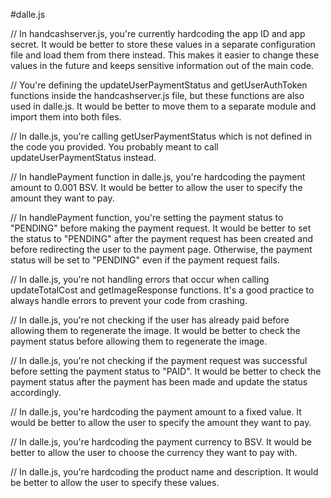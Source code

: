 #dalle.js

// In handcashserver.js, you're currently hardcoding the app ID and app secret. It would be better to store these values in a separate configuration file and load them from there instead. This makes it easier to change these values in the future and keeps sensitive information out of the main code.

// You're defining the updateUserPaymentStatus and getUserAuthToken functions inside the handcashserver.js file, but these functions are also used in dalle.js. It would be better to move them to a separate module and import them into both files.

// In dalle.js, you're calling getUserPaymentStatus which is not defined in the code you provided. You probably meant to call updateUserPaymentStatus instead.

// In handlePayment function in dalle.js, you're hardcoding the payment amount to 0.001 BSV. It would be better to allow the user to specify the amount they want to pay.

// In handlePayment function, you're setting the payment status to "PENDING" before making the payment request. It would be better to set the status to "PENDING" after the payment request has been created and before redirecting the user to the payment page. Otherwise, the payment status will be set to "PENDING" even if the payment request fails.

// In dalle.js, you're not handling errors that occur when calling updateTotalCost and getImageResponse functions. It's a good practice to always handle errors to prevent your code from crashing.

// In dalle.js, you're not checking if the user has already paid before allowing them to regenerate the image. It would be better to check the payment status before allowing them to regenerate the image.

// In dalle.js, you're not checking if the payment request was successful before setting the payment status to "PAID". It would be better to check the payment status after the payment has been made and update the status accordingly.

// In dalle.js, you're hardcoding the payment amount to a fixed value. It would be better to allow the user to specify the amount they want to pay.

// In dalle.js, you're hardcoding the payment currency to BSV. It would be better to allow the user to choose the currency they want to pay with.

// In dalle.js, you're hardcoding the product name and description. It would be better to allow the user to specify these values.